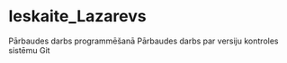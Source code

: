 # Ieskaite_Lazarevs
Pārbaudes darbs programmēšanā
Pārbaudes darbs par versiju kontroles sistēmu Git
